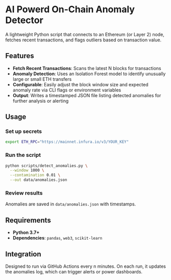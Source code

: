# AI Powerd On-Chain Anomaly Detector

A lightweight Python script that connects to an Ethereum (or Layer 2) node, fetches recent transactions, and flags outliers based on transaction value.

## Features

- **Fetch Recent Transactions**: Scans the latest N blocks for transactions
- **Anomaly Detection**: Uses an Isolation Forest model to identify unusually large or small ETH transfers
- **Configurable**: Easily adjust the block window size and expected anomaly rate via CLI flags or environment variables
- **Output**: Writes a timestamped JSON file listing detected anomalies for further analysis or alerting

## Usage

### Set up secrets

```bash
export ETH_RPC="https://mainnet.infura.io/v3/YOUR_KEY"
```

### Run the script

```bash
python scripts/detect_anomalies.py \
  --window 1000 \
  --contamination 0.01 \
  --out data/anomalies.json
```

### Review results

Anomalies are saved in `data/anomalies.json` with timestamps.

## Requirements

- **Python 3.7+**
- **Dependencies**: `pandas`, `web3`, `scikit-learn`

## Integration

Designed to run via GitHub Actions every n minutes. On each run, it updates the anomalies log, which can trigger alerts or power dashboards.
